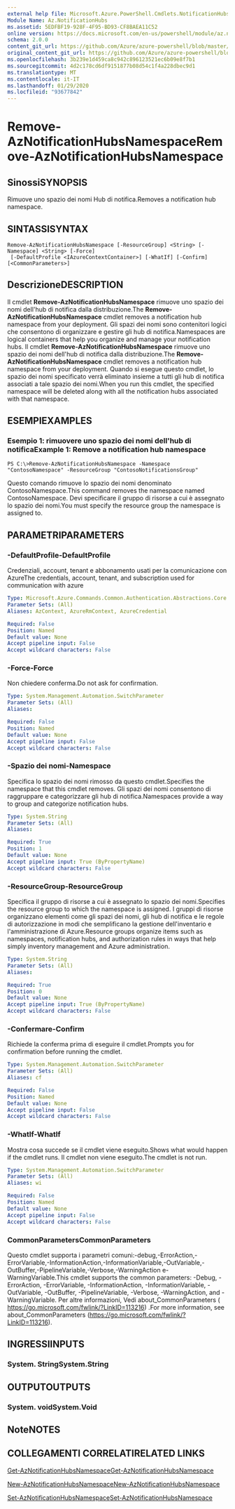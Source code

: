 ```yaml
---
external help file: Microsoft.Azure.PowerShell.Cmdlets.NotificationHubs.dll-Help.xml
Module Name: Az.NotificationHubs
ms.assetid: 5EDFBF19-928F-4F95-BD93-CF8BAEA11C52
online version: https://docs.microsoft.com/en-us/powershell/module/az.notificationhubs/remove-aznotificationhubsnamespace
schema: 2.0.0
content_git_url: https://github.com/Azure/azure-powershell/blob/master/src/NotificationHubs/NotificationHubs/help/Remove-AzNotificationHubsNamespace.md
original_content_git_url: https://github.com/Azure/azure-powershell/blob/master/src/NotificationHubs/NotificationHubs/help/Remove-AzNotificationHubsNamespace.md
ms.openlocfilehash: 3b239e1d459ca8c942c896123521ec6b09e8f7b1
ms.sourcegitcommit: 4d2c178cd6df9151877b08d54c1f4a228dbec9d1
ms.translationtype: MT
ms.contentlocale: it-IT
ms.lasthandoff: 01/29/2020
ms.locfileid: "93677842"
---
```

# <span data-ttu-id="88ebb-101">Remove-AzNotificationHubsNamespace</span><span class="sxs-lookup"><span data-stu-id="88ebb-101">Remove-AzNotificationHubsNamespace</span></span>

## <span data-ttu-id="88ebb-102">Sinossi</span><span class="sxs-lookup"><span data-stu-id="88ebb-102">SYNOPSIS</span></span>
<span data-ttu-id="88ebb-103">Rimuove uno spazio dei nomi Hub di notifica.</span><span class="sxs-lookup"><span data-stu-id="88ebb-103">Removes a notification hub namespace.</span></span>

## <span data-ttu-id="88ebb-104">SINTASSI</span><span class="sxs-lookup"><span data-stu-id="88ebb-104">SYNTAX</span></span>

```
Remove-AzNotificationHubsNamespace [-ResourceGroup] <String> [-Namespace] <String> [-Force]
 [-DefaultProfile <IAzureContextContainer>] [-WhatIf] [-Confirm] [<CommonParameters>]
```

## <span data-ttu-id="88ebb-105">Descrizione</span><span class="sxs-lookup"><span data-stu-id="88ebb-105">DESCRIPTION</span></span>
<span data-ttu-id="88ebb-106">Il cmdlet **Remove-AzNotificationHubsNamespace** rimuove uno spazio dei nomi dell'hub di notifica dalla distribuzione.</span><span class="sxs-lookup"><span data-stu-id="88ebb-106">The **Remove-AzNotificationHubsNamespace** cmdlet removes a notification hub namespace from your deployment.</span></span>
<span data-ttu-id="88ebb-107">Gli spazi dei nomi sono contenitori logici che consentono di organizzare e gestire gli hub di notifica.</span><span class="sxs-lookup"><span data-stu-id="88ebb-107">Namespaces are logical containers that help you organize and manage your notification hubs.</span></span>
<span data-ttu-id="88ebb-108">Il cmdlet **Remove-AzNotificationHubsNamespace** rimuove uno spazio dei nomi dell'hub di notifica dalla distribuzione.</span><span class="sxs-lookup"><span data-stu-id="88ebb-108">The **Remove-AzNotificationHubsNamespace** cmdlet removes a notification hub namespace from your deployment.</span></span>
<span data-ttu-id="88ebb-109">Quando si esegue questo cmdlet, lo spazio dei nomi specificato verrà eliminato insieme a tutti gli hub di notifica associati a tale spazio dei nomi.</span><span class="sxs-lookup"><span data-stu-id="88ebb-109">When you run this cmdlet, the specified namespace will be deleted along with all the notification hubs associated with that namespace.</span></span>

## <span data-ttu-id="88ebb-110">ESEMPI</span><span class="sxs-lookup"><span data-stu-id="88ebb-110">EXAMPLES</span></span>

### <span data-ttu-id="88ebb-111">Esempio 1: rimuovere uno spazio dei nomi dell'hub di notifica</span><span class="sxs-lookup"><span data-stu-id="88ebb-111">Example 1: Remove a notification hub namespace</span></span>
```
PS C:\>Remove-AzNotificationHubsNamespace -Namespace "ContosoNamespace" -ResourceGroup "ContosoNotificationsGroup"
```

<span data-ttu-id="88ebb-112">Questo comando rimuove lo spazio dei nomi denominato ContosoNamespace.</span><span class="sxs-lookup"><span data-stu-id="88ebb-112">This command removes the namespace named ContosoNamespace.</span></span>
<span data-ttu-id="88ebb-113">Devi specificare il gruppo di risorse a cui è assegnato lo spazio dei nomi.</span><span class="sxs-lookup"><span data-stu-id="88ebb-113">You must specify the resource group the namespace is assigned to.</span></span>

## <span data-ttu-id="88ebb-114">PARAMETRI</span><span class="sxs-lookup"><span data-stu-id="88ebb-114">PARAMETERS</span></span>

### <span data-ttu-id="88ebb-115">-DefaultProfile</span><span class="sxs-lookup"><span data-stu-id="88ebb-115">-DefaultProfile</span></span>
<span data-ttu-id="88ebb-116">Credenziali, account, tenant e abbonamento usati per la comunicazione con Azure</span><span class="sxs-lookup"><span data-stu-id="88ebb-116">The credentials, account, tenant, and subscription used for communication with azure</span></span>

```yaml
Type: Microsoft.Azure.Commands.Common.Authentication.Abstractions.Core.IAzureContextContainer
Parameter Sets: (All)
Aliases: AzContext, AzureRmContext, AzureCredential

Required: False
Position: Named
Default value: None
Accept pipeline input: False
Accept wildcard characters: False
```

### <span data-ttu-id="88ebb-117">-Force</span><span class="sxs-lookup"><span data-stu-id="88ebb-117">-Force</span></span>
<span data-ttu-id="88ebb-118">Non chiedere conferma.</span><span class="sxs-lookup"><span data-stu-id="88ebb-118">Do not ask for confirmation.</span></span>

```yaml
Type: System.Management.Automation.SwitchParameter
Parameter Sets: (All)
Aliases:

Required: False
Position: Named
Default value: None
Accept pipeline input: False
Accept wildcard characters: False
```

### <span data-ttu-id="88ebb-119">-Spazio dei nomi</span><span class="sxs-lookup"><span data-stu-id="88ebb-119">-Namespace</span></span>
<span data-ttu-id="88ebb-120">Specifica lo spazio dei nomi rimosso da questo cmdlet.</span><span class="sxs-lookup"><span data-stu-id="88ebb-120">Specifies the namespace that this cmdlet removes.</span></span>
<span data-ttu-id="88ebb-121">Gli spazi dei nomi consentono di raggruppare e categorizzare gli hub di notifica.</span><span class="sxs-lookup"><span data-stu-id="88ebb-121">Namespaces provide a way to group and categorize notification hubs.</span></span>

```yaml
Type: System.String
Parameter Sets: (All)
Aliases:

Required: True
Position: 1
Default value: None
Accept pipeline input: True (ByPropertyName)
Accept wildcard characters: False
```

### <span data-ttu-id="88ebb-122">-ResourceGroup</span><span class="sxs-lookup"><span data-stu-id="88ebb-122">-ResourceGroup</span></span>
<span data-ttu-id="88ebb-123">Specifica il gruppo di risorse a cui è assegnato lo spazio dei nomi.</span><span class="sxs-lookup"><span data-stu-id="88ebb-123">Specifies the resource group to which the namespace is assigned.</span></span>
<span data-ttu-id="88ebb-124">I gruppi di risorse organizzano elementi come gli spazi dei nomi, gli hub di notifica e le regole di autorizzazione in modi che semplificano la gestione dell'inventario e l'amministrazione di Azure.</span><span class="sxs-lookup"><span data-stu-id="88ebb-124">Resource groups organize items such as namespaces, notification hubs, and authorization rules in ways that help simply inventory management and Azure administration.</span></span>

```yaml
Type: System.String
Parameter Sets: (All)
Aliases:

Required: True
Position: 0
Default value: None
Accept pipeline input: True (ByPropertyName)
Accept wildcard characters: False
```

### <span data-ttu-id="88ebb-125">-Confermare</span><span class="sxs-lookup"><span data-stu-id="88ebb-125">-Confirm</span></span>
<span data-ttu-id="88ebb-126">Richiede la conferma prima di eseguire il cmdlet.</span><span class="sxs-lookup"><span data-stu-id="88ebb-126">Prompts you for confirmation before running the cmdlet.</span></span>

```yaml
Type: System.Management.Automation.SwitchParameter
Parameter Sets: (All)
Aliases: cf

Required: False
Position: Named
Default value: None
Accept pipeline input: False
Accept wildcard characters: False
```

### <span data-ttu-id="88ebb-127">-WhatIf</span><span class="sxs-lookup"><span data-stu-id="88ebb-127">-WhatIf</span></span>
<span data-ttu-id="88ebb-128">Mostra cosa succede se il cmdlet viene eseguito.</span><span class="sxs-lookup"><span data-stu-id="88ebb-128">Shows what would happen if the cmdlet runs.</span></span> <span data-ttu-id="88ebb-129">Il cmdlet non viene eseguito.</span><span class="sxs-lookup"><span data-stu-id="88ebb-129">The cmdlet is not run.</span></span>

```yaml
Type: System.Management.Automation.SwitchParameter
Parameter Sets: (All)
Aliases: wi

Required: False
Position: Named
Default value: None
Accept pipeline input: False
Accept wildcard characters: False
```

### <span data-ttu-id="88ebb-130">CommonParameters</span><span class="sxs-lookup"><span data-stu-id="88ebb-130">CommonParameters</span></span>
<span data-ttu-id="88ebb-131">Questo cmdlet supporta i parametri comuni:-debug,-ErrorAction,-ErrorVariable,-InformationAction,-InformationVariable,-OutVariable,-OutBuffer,-PipelineVariable,-Verbose,-WarningAction e-WarningVariable.</span><span class="sxs-lookup"><span data-stu-id="88ebb-131">This cmdlet supports the common parameters: -Debug, -ErrorAction, -ErrorVariable, -InformationAction, -InformationVariable, -OutVariable, -OutBuffer, -PipelineVariable, -Verbose, -WarningAction, and -WarningVariable.</span></span> <span data-ttu-id="88ebb-132">Per altre informazioni, Vedi about_CommonParameters ( https://go.microsoft.com/fwlink/?LinkID=113216) .</span><span class="sxs-lookup"><span data-stu-id="88ebb-132">For more information, see about_CommonParameters (https://go.microsoft.com/fwlink/?LinkID=113216).</span></span>

## <span data-ttu-id="88ebb-133">INGRESSI</span><span class="sxs-lookup"><span data-stu-id="88ebb-133">INPUTS</span></span>

### <span data-ttu-id="88ebb-134">System. String</span><span class="sxs-lookup"><span data-stu-id="88ebb-134">System.String</span></span>

## <span data-ttu-id="88ebb-135">OUTPUT</span><span class="sxs-lookup"><span data-stu-id="88ebb-135">OUTPUTS</span></span>

### <span data-ttu-id="88ebb-136">System. void</span><span class="sxs-lookup"><span data-stu-id="88ebb-136">System.Void</span></span>

## <span data-ttu-id="88ebb-137">Note</span><span class="sxs-lookup"><span data-stu-id="88ebb-137">NOTES</span></span>

## <span data-ttu-id="88ebb-138">COLLEGAMENTI CORRELATI</span><span class="sxs-lookup"><span data-stu-id="88ebb-138">RELATED LINKS</span></span>

[<span data-ttu-id="88ebb-139">Get-AzNotificationHubsNamespace</span><span class="sxs-lookup"><span data-stu-id="88ebb-139">Get-AzNotificationHubsNamespace</span></span>](./Get-AzNotificationHubsNamespace.md)

[<span data-ttu-id="88ebb-140">New-AzNotificationHubsNamespace</span><span class="sxs-lookup"><span data-stu-id="88ebb-140">New-AzNotificationHubsNamespace</span></span>](./New-AzNotificationHubsNamespace.md)

[<span data-ttu-id="88ebb-141">Set-AzNotificationHubsNamespace</span><span class="sxs-lookup"><span data-stu-id="88ebb-141">Set-AzNotificationHubsNamespace</span></span>](./Set-AzNotificationHubsNamespace.md)


